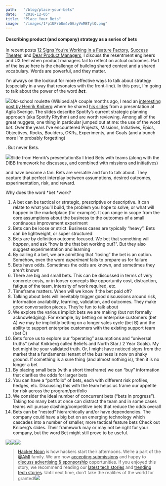 ```yaml
---
path:	"/blog/place-your-bets"
date:	"2016-12-05"
title:	"Place Your Bets"
image:	"/images/1*p1UPrbUm4vGGayVmMBTylQ.png"
---
```


#### Describing product (and company) strategy as a series of bets

In recent posts [12 Signs You’re Working in a Feature Factory](https://hackernoon.com/12-signs-youre-working-in-a-feature-factory-44a5b938d6a2#.2jkk8hw2m), [Success Theater](https://medium.com/p/success-theater-b60a1666fe67), and [Dear Product Managers](https://hackernoon.com/dear-product-managers-c488ba6386ea), I discuss the resentment engineers and UX feel when product managers fail to reflect on actual outcomes. Part of the issue here is the challenge of building shared context and a shared vocabulary. Words are powerful, and they matter.

I’m always on the lookout for more effective ways to talk about strategy (especially in a way that resonates with the front-line). In this post, I’m going to talk about the power of the word ***bet***.

![](/images/1*p1UPrbUm4vGGayVmMBTylQ.png)Old-school roulette (Wikipedia)A couple months ago, I read an [interesting post by Henrik Kniberg](http://blog.crisp.se/2016/06/08/henrikkniberg/spotify-rhythm) where he shared [his slides](https://dl.dropboxusercontent.com/u/1018963/Projects/2016-05%20agila%20sverige%20spotify%20rhythm/Spotify%20Rhythm%20-%20Agila%20Sverige.pdf) from a presentation at Agila Sverige. The slides describe Spotify’s current strategic planning approach (aka Spotify Rhythm) and are worth reviewing. Among all of the great nuggets, one thing in particular jumped out at me: the use of the word *bet*. Over the years I’ve encountered Projects, Missions, Initiatives, Epics, Objectives, Rocks, Boulders, OKRs, Experiments, and Goals (and a bunch more I’m probably forgetting)

. But never Bets.

![](/images/1*z2NgaFBKcJXJ_bXDCbL0qQ.png)Slide from Henrik’s presentationSo I tried Bets with teams (along with the DIBB framework he discusses, and combined with missions and initiatives)

 and have become a fan. Bets are versatile and fun to talk about. They capture that perfect interplay between assumptions, desired outcomes, experimentation, risk, and reward.

Why does the word *bet *work?

1. A bet can be tactical or strategic, prescriptive or descriptive. It can relate to what you’ll build, the problem you hope to solve, or what will happen in the marketplace (for example). It can range in scope from the core assumptions about the business to the outcomes of a small continuous improvement experiment
2. Bets can be loose or strict. Business cases are typically “heavy”. Bets can be lightweight, or super structured
3. Bets are by definition outcome focused. We bet that something will *happen*, and ask “how is the that bet working out?”. But they also suggest experimentation and learning
4. By calling it a bet, we are admitting that “losing” the bet is an option. Somehow, even the word *experiment* fails to prepare us for failure
5. Bets have odds. Sometimes the odds are known, and sometimes they aren’t known
6. There are big and small bets. This can be discussed in terms of very concrete costs, or in looser concepts like opportunity cost, distraction, fatigue of the team, intensity of work required, etc.
7. Timeframe matters. When will we know if the bet paid off?
8. Talking about bets will inevitably trigger good discussions around risk, information availability, learning, validation, and outcomes. They make good conversation pieces. They’re fun to talk about
9. We explore the various implicit bets we are making (but not formally acknowledging). For example, by betting on enterprise customers (bet A) we may be implicitly betting on a longer sales cycle (bet B) and the ability to support enterprise customers with the existing support team (bet C)
10. Bets force us to explore our “operating” assumptions and “universal truths” (what Knikberg called Beliefs and North Star / 2 Year Goals). My bet might be your validated truth. Or, I might have noticed signs from the market that a fundamental tenant of the business is now on shaky ground. If something is a sure thing (and almost nothing is), then it is no longer a bet
11. By placing small bets (with a short timeframe) we can “buy” information that clarifies the odds for larger bets
12. You can have a “portfolio” of bets, each with different risk profiles, hedges, etc. Discussing this with the team helps us frame our appetite for risk across the program/portfolio
13. We consider the ideal number of concurrent bets (“bets in progress”). Taking too many bets at once can distract the team and in some cases teams will pursue clashing/competitive bets that reduce the odds overall
14. Bets can be “nested” hierarchically and/or have dependencies. The company could have a big bet on an emerging technology which cascades into a number of smaller, more tactical feature bets
Check out Kniberg’s slides. Their framework may or may not be right for your company, but the word Bet might still prove to be useful.

[![](/images/1*0hqOaABQ7XGPT-OYNgiUBg.png)](http://bit.ly/HackernoonFB)[![](/images/1*Vgw1jkA6hgnvwzTsfMlnpg.png)](https://goo.gl/k7XYbx)[![](/images/1*gKBpq1ruUi0FVK2UM_I4tQ.png)](https://goo.gl/4ofytp)
> [Hacker Noon](http://bit.ly/Hackernoon) is how hackers start their afternoons. We’re a part of the [@AMI](http://bit.ly/atAMIatAMI) family. We are now [accepting submissions](http://bit.ly/hackernoonsubmission) and happy to [discuss advertising & sponsorship](mailto:partners@amipublications.com) opportunities.
> If you enjoyed this story, we recommend reading our [latest tech stories](http://bit.ly/hackernoonlatestt) and [trending tech stories](https://hackernoon.com/trending). Until next time, don’t take the realities of the world for granted!![](/images/1*35tCjoPcvq6LbB3I6Wegqw.jpeg)
